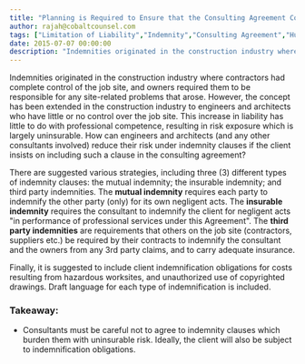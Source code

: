```yaml
---
title: "Planning is Required to Ensure that the Consulting Agreement Contains Only Consultant-Friendly Indemnification Provisions"
author: rajah@cobaltcounsel.com
tags: ["Limitation of Liability","Indemnity","Consulting Agreement","Human Resources","Rajah"]
date: 2015-07-07 00:00:00
description: "Indemnities originated in the construction industry where contractors had complete control of the job site, and owners required them to be responsible for any site-related problems that arose."
---
```



Indemnities originated in the construction industry where contractors had complete control of the job site, and owners required them to be responsible for any site-related problems that arose. However, the concept has been extended in the construction industry to engineers and architects who have little or no control over the job site. This increase in liability has little to do with professional competence, resulting in risk exposure which is largely uninsurable. How can engineers and architects (and any other consultants involved) reduce their risk under indemnity clauses if the client insists on including such a clause in the consulting agreement?

There are suggested various strategies, including three (3) different types of indemnity clauses: the mutual indemnity; the insurable indemnity; and third party indemnities. The **mutual indemnity** requires each party to indemnify the other party (only) for its own negligent acts. The **insurable indemnity** requires the consultant to indemnify the client for negligent acts "in performance of professional services under this Agreement". The **third party indemnities** are requirements that others on the job site (contractors, suppliers etc.) be required by their contracts to indemnify the consultant and the owners from any 3rd party claims, and to carry adequate insurance.

Finally, it is suggested to include client indemnification obligations for costs resulting from hazardous worksites, and unauthorized use of copyrighted drawings. Draft language for each type of indemnification is included.

### Takeaway:
- Consultants must be careful not to agree to indemnity clauses which burden them with uninsurable risk. Ideally, the client will also be subject to indemnification obligations.
